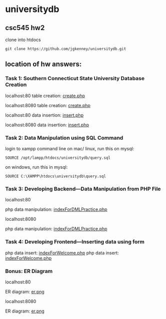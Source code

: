 # universitydb
## csc545 hw2 

clone into htdocs

    git clone https://github.com/jgkenney/universitydb.git

## location of hw answers:

### Task 1: Southern Connecticut State University Database Creation
localhost:80     table creation: [create.php](http://localhost:80/universitydb/create.php)

localhost:8080   table creation: [create.php](http://localhost:8080/universitydb/create.php)

localhost:80     data insertion: [insert.php](http://localhost:80/universitydb/insert.php)

localhost:8080   data insertion: [insert.php](http://localhost:8080/universitydb/insert.php)

### Task 2: Data Manipulation using SQL Command
login to xampp command line
on mac/ linux, run this on mysql:

    SOURCE /opt/lampp/htdocs/universitydb/query.sql
    
on windows, run this in mysql:

    SOURCE C:\XAMPP\htdocs\universitydb\query.sql

### Task 3: Developing Backend—Data Manipulation from PHP File
localhost:80

php data manipulation: [indexForDMLPractice.php](http://localhost:80/universitydb/indexForDMLPractice.php)

localhost:8080

php data manipulation: [indexForDMLPractice.php](http://localhost:8080/universitydb/indexForDMLPractice.php)

### Task 4: Developing Frontend—Inserting data using form
php data insert: [indexForWelcome.php](http://localhost:80/universitydb/indexForWelcome.php)
php data insert: [indexForWelcome.php](http://localhost:8080/universitydb/indexForWelcome.php)

### Bonus: ER Diagram
localhost:80

ER diagram: [er.png](http://localhost:80/universitydb/er_diagram.png)

localhost:8080

ER diagram: [er.png](http://localhost:8080/universitydb/er_diagram.png)

